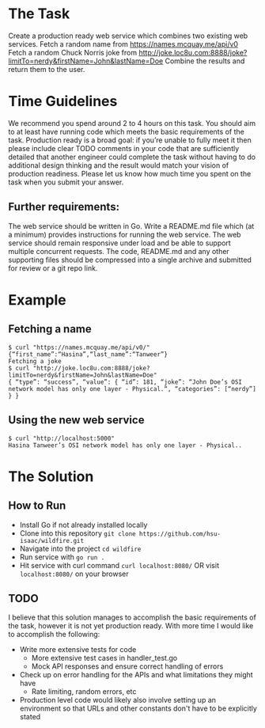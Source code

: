 # The Task
Create a production ready web service which combines two existing web services.
Fetch a random name from https://names.mcquay.me/api/v0
Fetch a random Chuck Norris joke from http://joke.loc8u.com:8888/joke?limitTo=nerdy&firstName=John&lastName=Doe
Combine the results and return them to the user.

# Time Guidelines
We recommend you spend around 2 to 4 hours on this task.
You should aim to at least have running code which meets the basic requirements of the task.
Production ready is a broad goal: if you’re unable to fully meet it then please include clear 
TODO comments in your code that are sufficiently detailed that another engineer could complete 
the task without having to do additional design thinking and the result would match your vision of production readiness.
Please let us know how much time you spent on the task when you submit your answer.
## Further requirements:
The web service should be written in Go.
Write a README.md file which (at a minimum) provides instructions for running the web service.
The web service should remain responsive under load and be able to support multiple concurrent requests.
The code, README.md and any other supporting files should be compressed into a single archive and submitted for review or a git repo link.


# Example
## Fetching a name
```
$ curl "https://names.mcquay.me/api/v0/"
{“first_name”:“Hasina”,“last_name”:“Tanweer”}
Fetching a joke
$ curl "http://joke.loc8u.com:8888/joke?limitTo=nerdy&firstName=John&lastName=Doe"
{ “type”: “success”, “value”: { “id”: 181, “joke”: “John Doe’s OSI network model has only one layer - Physical.“, “categories”: [“nerdy”] } }
```

## Using the new web service
```
$ curl "http://localhost:5000"
Hasina Tanweer’s OSI network model has only one layer - Physical..
```

# The Solution
## How to Run
- Install Go if not already installed locally
- Clone into this repository `git clone https://github.com/hsu-isaac/wildfire.git`
- Navigate into the project `cd wildfire`
- Run service with `go run .`
- Hit service with curl command `curl localhost:8080/` OR visit `localhost:8080/` on your browser

## TODO
I believe that this solution manages to accomplish the basic requirements of the task,
however it is not yet production ready. With more time I would like to accomplish the
following:
- Write more extensive tests for code
  - More extensive test cases in handler_test.go
  - Mock API responses and ensure correct handling of errors
- Check up on error handling for the APIs and what limitations they might have
  - Rate limiting, random errors, etc
- Production level code would likely also involve setting up an environment so that
  URLs and other constants don't have to be explicitly stated





